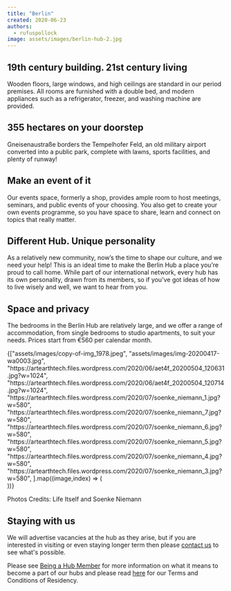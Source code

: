 ```yaml
---
title: "Berlin"
created: 2020-06-23
authors: 
  - rufuspollock
image: assets/images/berlin-hub-2.jpg
---
```


## 19th century building. 21st century living 

Wooden floors, large windows, and high ceilings are standard in our period premises. All rooms are furnished with a double bed, and modern appliances such as a refrigerator, freezer, and washing machine are provided. 

## 355 hectares on your doorstep

Gneisenaustraße borders the Tempelhofer Feld, an old military airport converted into a public park, complete with lawns, sports facilities, and plenty of runway! 

## Make an event of it

Our events space, formerly a shop, provides ample room to host meetings, seminars, and public events of your choosing. You also get to create your own events programme, so you have space to share, learn and connect on topics that really matter.

## Different Hub. Unique personality 

As a relatively new community, now’s the time to shape our culture, and we need your help! This is an ideal time to make the Berlin Hub a place you’re proud to call home. While part of our international network, every hub has its own personality, drawn from its members, so if you’ve got ideas of how to live wisely and well, we want to hear from you. 

## Space and privacy

The bedrooms in the Berlin Hub are relatively large, and we offer a range of accommodation, from single bedrooms to studio apartments, to suit your needs. Prices start from €560 per calendar month.

<div className="grid grid-cols-1 gap-y-10 gap-x-6 sm:grid-cols-2 lg:grid-cols-3 xl:gap-x-8">
  {["assets/images/copy-of-img_1978.jpeg",
  "assets/images/img-20200417-wa0003.jpg",
  "https://artearthtech.files.wordpress.com/2020/06/aet4f_20200504_120631.jpg?w=1024",
  "https://artearthtech.files.wordpress.com/2020/06/aet4f_20200504_120714.jpg?w=1024",
  "https://artearthtech.files.wordpress.com/2020/07/soenke_niemann_1.jpg?w=580",
  "https://artearthtech.files.wordpress.com/2020/07/soenke_niemann_7.jpg?w=580",
  "https://artearthtech.files.wordpress.com/2020/07/soenke_niemann_6.jpg?w=580",
  "https://artearthtech.files.wordpress.com/2020/07/soenke_niemann_5.jpg?w=580",
  "https://artearthtech.files.wordpress.com/2020/07/soenke_niemann_4.jpg?w=580",
  "https://artearthtech.files.wordpress.com/2020/07/soenke_niemann_3.jpg?w=580",
  ].map((image,index) => (
    <a key={index} href={image} className="group"> 
        <div className="aspect-w-1 aspect-h-1 w-full overflow-hidden rounded-lg sm:aspect-w-2 sm:aspect-h-3"> 
            <img src={image} alt="" className="h-full w-full object-cover object-center group-hover:opacity-75" />
        </div>
    </a>	
  ))}
</div>

Photos Credits: Life Itself and Soenke Niemann

## Staying with us

We will advertise vacancies at the hub as they arise, but if you are interested in visiting or even staying longer term then please [contact us](/contact/) to see what's possible.

Please see [Being a Hub Member](https://tao.lifeitself.org/hubs/) for more information on what it means to become a part of our hubs and please read [here](https://tao.lifeitself.org/hubs/agreement/#further-terms-and-conditions) for our Terms and Conditions of Residency.

